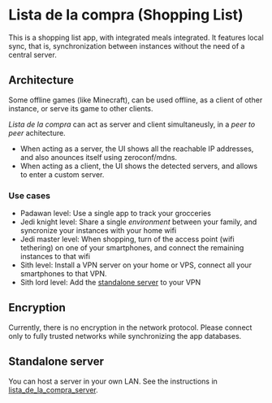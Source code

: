 # Lista de la compra (Shopping List)

This is a shopping list app, with integrated meals integrated. It features local sync, that is, synchronization between instances without the need of a central server.


## Architecture

Some offline games (like Minecraft), can be used offline, as a client of other instance, or serve its game to other clients.

*Lista de la compra* can act as server and client simultaneusly, in a _peer to peer_ achitecture.

- When acting as a server, the UI shows all the reachable IP addresses, and also anounces itself using zeroconf/mdns.
- When acting as a client, the UI shows the detected servers, and allows to enter a custom server.

### Use cases
- Padawan level: Use a single app to track your grocceries
- Jedi knight level: Share a single _environment_ between your family, and syncronize your instances with your home wifi
- Jedi master level: When shopping, turn of the access point (wifi tethering) on one of your smartphones, and connect the remaining instances to that wifi
- Sith level: Install a VPN server on your home or VPS, connect all your smartphones to that VPN.
- Sith lord level: Add the [standalone server](./packages/lista_de_la_compra_server/README.md) to your VPN

## Encryption
Currently, there is no encryption in the network protocol. Please connect only to fully trusted networks while synchronizing the app databases.


## Standalone server
You can host a server in your own LAN. See the instructions in [lista_de_la_compra_server](./packages/lista_de_la_compra_server/README.md).






